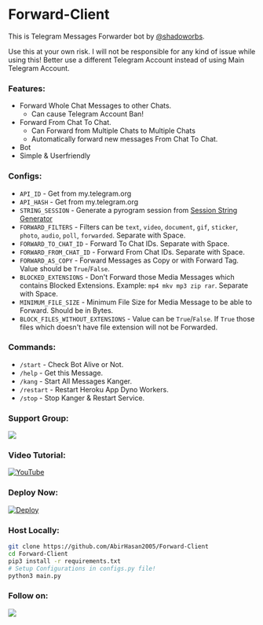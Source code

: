 # Forward-Client
This is Telegram Messages Forwarder bot by [@shadoworbs](https://github.com/Shadoworbs).

Use this at your own risk. I will not be responsible for any kind of issue while using this! Better use a different Telegram Account instead of using Main Telegram Account.

### Features:
- Forward Whole Chat Messages to other Chats.
    - Can cause Telegram Account Ban!
- Forward From Chat To Chat.
    - Can Forward from Multiple Chats to Multiple Chats
    - Automatically forward new messages From Chat To Chat.
- Bot
- Simple & Userfriendly

### Configs:
- `API_ID` - Get from my.telegram.org
- `API_HASH` - Get from my.telegram.org
- `STRING_SESSION` - Generate a pyrogram session from [Session String Generator](https://colab.research.google.com/drive/1wjYvtwUo5zDsUvukyafAR9Of-2NYkKsu)
- `FORWARD_FILTERS` - Filters can be `text`, `video`, `document`, `gif`, `sticker`, `photo`, `audio`, `poll`, `forwarded`. Separate with Space.
- `FORWARD_TO_CHAT_ID` - Forward To Chat IDs. Separate with Space.
- `FORWARD_FROM_CHAT_ID` - Forward From Chat IDs. Separate with Space.
- `FORWARD_AS_COPY` - Forward Messages as Copy or with Forward Tag. Value should be `True`/`False`.
- `BLOCKED_EXTENSIONS` - Don't Forward those Media Messages which contains Blocked Extensions. Example: `mp4 mkv mp3 zip rar`. Separate with Space.
- `MINIMUM_FILE_SIZE` - Minimum File Size for Media Message to be able to Forward. Should be in Bytes.
- `BLOCK_FILES_WITHOUT_EXTENSIONS` - Value can be `True`/`False`. If `True` those files which doesn't have file extension will not be Forwarded.

### **Commands:**
- `/start` - Check Bot Alive or Not.
- `/help` - Get this Message.
- `/kang` - Start All Messages Kanger.
- `/restart` - Restart Heroku App Dyno Workers.
- `/stop` - Stop Kanger & Restart Service.

### Support Group:
<a href="https://t.me/pyrotestrobot"><img src="https://img.shields.io/badge/Telegram-Join%20Telegram%20Group-blue.svg?logo=telegram"></a>

### Video Tutorial:
[![YouTube](https://img.shields.io/badge/YouTube-Video%20Tutorial-red?logo=youtube)](https://youtu.be/_xuptk2KUbk)

### Deploy Now:
[![Deploy](https://www.herokucdn.com/deploy/button.svg)](https://heroku.com/deploy?template=https://github.com/AbirHasan2005/Forward-Client)

### Host Locally:
```sh
git clone https://github.com/AbirHasan2005/Forward-Client
cd Forward-Client
pip3 install -r requirements.txt
# Setup Configurations in configs.py file!
python3 main.py
```

### Follow on:
<p align="left">
<a href="https://github.com/shadoworbs"><img src="https://img.shields.io/badge/GitHub-Follow%20on%20GitHub-inactive.svg?logo=github"></a>
<!-- </p>
<p align="left">
<a href="https://twitter.com/shadoworbs123"><img src="https://img.shields.io/badge/Twitter-Follow%20on%20Twitter-informational.svg?logo=twitter"></a>
</p>
<p align="left">
<a href="https://facebook.com/shadoworbs/1"><img src="https://img.shields.io/badge/Facebook-Follow%20on%20Facebook-blue.svg?logo=facebook"></a>
</p>
<p align="left">
<a href="https://instagram.com/shadoworbs123"><img src="https://img.shields.io/badge/Instagram-Follow%20on%20Instagram-important.svg?logo=instagram"></a>
</p> -->
